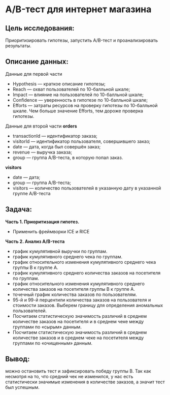 # A/B-тест для интернет магазина 

## Цель исследования:
Приоритизировать гипотезы, запустить A/B-тест и проанализировать результаты. 

## Описание данных:

Данные для первой части
* Hypothesis — краткое описание гипотезы;
* Reach — охват пользователей по 10-балльной шкале;
* Impact — влияние на пользователей по 10-балльной шкале;
* Confidence — уверенность в гипотезе по 10-балльной шкале;
* Efforts — затраты ресурсов на проверку гипотезы по 10-балльной шкале. Чем больше значение Efforts, тем дороже проверка гипотезы.

Данные для второй части
**orders**
- transactionId — идентификатор заказа;
- visitorId — идентификатор пользователя, совершившего заказ;
- date — дата, когда был совершён заказ;
- revenue — выручка заказа;
- group — группа A/B-теста, в которую попал заказ.

**visitors**
- date — дата;
-  group — группа A/B-теста;
- visitors — количество пользователей в указанную дату в указанной группе A/B-теста

## Задача:
**Часть 1. Приоритизация гипотез.**
* Применить фреймворки ICE и RICE 

**Часть 2. Анализ A/B-теста**
*  график кумулятивной выручки по группам. 
*  график кумулятивного среднего чека по группам. 
*  график относительного изменения кумулятивного среднего чека группы B к группе A. 
*  график кумулятивного среднего количества заказов на посетителя по группам. 
*  график относительного изменения кумулятивного среднего количества заказов на посетителя группы B к группе A. 
*  точечный график количества заказов по пользователям. 
*  95-й и 99-й перцентили количества заказов на пользователя и стоимости заказов. Выберем границу для определения аномальных пользователей.
* Посчитаем статистическую значимость различий в среднем количестве заказов на посетителя и в среднем чеке между группами по «сырым» данным. 
* Посчитаем статистическую значимость различий в среднем количестве заказов и в среднем чеке на посетителя между группами по «очищенным» данным. 
 
## Вывод: 
можно остановить тест и зафиксировать победу группы В. Так как несмотря на то, что средний чек не изменился, у нас есть статистически значимые изменения в количестве заказов, а значит тест был успешным.
